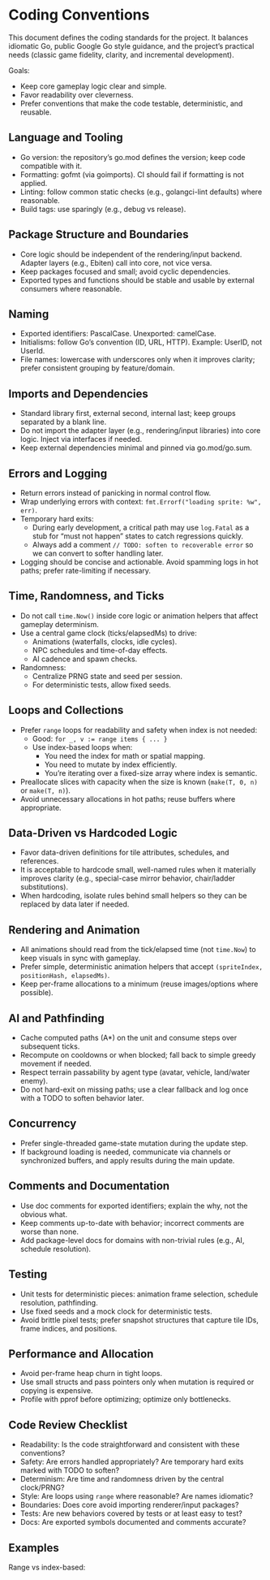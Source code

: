 # Coding Conventions

This document defines the coding standards for the project. It balances idiomatic Go, public Google Go style guidance, and the project’s practical needs (classic game fidelity, clarity, and incremental development).

Goals:
- Keep core gameplay logic clear and simple.
- Favor readability over cleverness.
- Prefer conventions that make the code testable, deterministic, and reusable.

## Language and Tooling

- Go version: the repository’s go.mod defines the version; keep code compatible with it.
- Formatting: gofmt (via goimports). CI should fail if formatting is not applied.
- Linting: follow common static checks (e.g., golangci-lint defaults) where reasonable.
- Build tags: use sparingly (e.g., debug vs release).

## Package Structure and Boundaries

- Core logic should be independent of the rendering/input backend. Adapter layers (e.g., Ebiten) call into core, not vice versa.
- Keep packages focused and small; avoid cyclic dependencies.
- Exported types and functions should be stable and usable by external consumers where reasonable.

## Naming

- Exported identifiers: PascalCase. Unexported: camelCase.
- Initialisms: follow Go’s convention (ID, URL, HTTP). Example: UserID, not UserId.
- File names: lowercase with underscores only when it improves clarity; prefer consistent grouping by feature/domain.

## Imports and Dependencies

- Standard library first, external second, internal last; keep groups separated by a blank line.
- Do not import the adapter layer (e.g., rendering/input libraries) into core logic. Inject via interfaces if needed.
- Keep external dependencies minimal and pinned via go.mod/go.sum.

## Errors and Logging

- Return errors instead of panicking in normal control flow.
- Wrap underlying errors with context: `fmt.Errorf("loading sprite: %w", err)`.
- Temporary hard exits:
  - During early development, a critical path may use `log.Fatal` as a stub for “must not happen” states to catch regressions quickly.
  - Always add a comment `// TODO: soften to recoverable error` so we can convert to softer handling later.
- Logging should be concise and actionable. Avoid spamming logs in hot paths; prefer rate-limiting if necessary.

## Time, Randomness, and Ticks

- Do not call `time.Now()` inside core logic or animation helpers that affect gameplay determinism.
- Use a central game clock (ticks/elapsedMs) to drive:
  - Animations (waterfalls, clocks, idle cycles).
  - NPC schedules and time-of-day effects.
  - AI cadence and spawn checks.
- Randomness:
  - Centralize PRNG state and seed per session.
  - For deterministic tests, allow fixed seeds.

## Loops and Collections

- Prefer `range` loops for readability and safety when index is not needed:
  - Good: `for _, v := range items { ... }`
  - Use index-based loops when:
    - You need the index for math or spatial mapping.
    - You need to mutate by index efficiently.
    - You’re iterating over a fixed-size array where index is semantic.
- Preallocate slices with capacity when the size is known (`make(T, 0, n)` or `make(T, n)`).
- Avoid unnecessary allocations in hot paths; reuse buffers where appropriate.

## Data-Driven vs Hardcoded Logic

- Favor data-driven definitions for tile attributes, schedules, and references.
- It is acceptable to hardcode small, well-named rules when it materially improves clarity (e.g., special-case mirror behavior, chair/ladder substitutions).
- When hardcoding, isolate rules behind small helpers so they can be replaced by data later if needed.

## Rendering and Animation

- All animations should read from the tick/elapsed time (not `time.Now`) to keep visuals in sync with gameplay.
- Prefer simple, deterministic animation helpers that accept `(spriteIndex, positionHash, elapsedMs)`.
- Keep per-frame allocations to a minimum (reuse images/options where possible).

## AI and Pathfinding

- Cache computed paths (A*) on the unit and consume steps over subsequent ticks.
- Recompute on cooldowns or when blocked; fall back to simple greedy movement if needed.
- Respect terrain passability by agent type (avatar, vehicle, land/water enemy).
- Do not hard-exit on missing paths; use a clear fallback and log once with a TODO to soften behavior later.

## Concurrency

- Prefer single-threaded game-state mutation during the update step.
- If background loading is needed, communicate via channels or synchronized buffers, and apply results during the main update.

## Comments and Documentation

- Use doc comments for exported identifiers; explain the why, not the obvious what.
- Keep comments up-to-date with behavior; incorrect comments are worse than none.
- Add package-level docs for domains with non-trivial rules (e.g., AI, schedule resolution).

## Testing

- Unit tests for deterministic pieces: animation frame selection, schedule resolution, pathfinding.
- Use fixed seeds and a mock clock for deterministic tests.
- Avoid brittle pixel tests; prefer snapshot structures that capture tile IDs, frame indices, and positions.

## Performance and Allocation

- Avoid per-frame heap churn in tight loops.
- Use small structs and pass pointers only when mutation is required or copying is expensive.
- Profile with pprof before optimizing; optimize only bottlenecks.

## Code Review Checklist

- Readability: Is the code straightforward and consistent with these conventions?
- Safety: Are errors handled appropriately? Are temporary hard exits marked with TODO to soften?
- Determinism: Are time and randomness driven by the central clock/PRNG?
- Style: Are loops using `range` where reasonable? Are names idiomatic?
- Boundaries: Does core avoid importing renderer/input packages?
- Tests: Are new behaviors covered by tests or at least easy to test?
- Docs: Are exported symbols documented and comments accurate?

## Examples

Range vs index-based:
